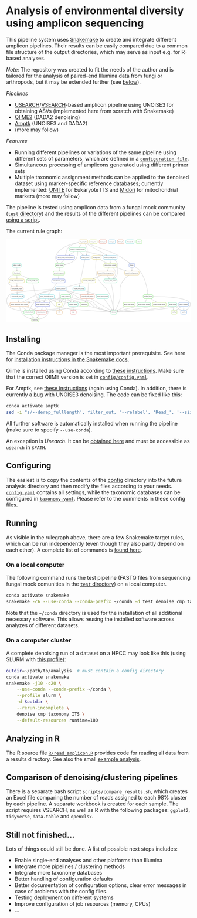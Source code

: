 # Analysis of environmental diversity using amplicon sequencing

This pipeline system uses [Snakemake](https://snakemake.github.io/) to create and integrate different amplicon pipelines. Their results can be easily compared due to a common file structure of the output directories, which may serve as input e.g. for R-based analyses.

*Note:* The repository was created to fit the needs of the author and is tailored for the analysis of paired-end Illumina data from fungi or arthropods, but it may be extended further (see [below](#still-not-finished)).

*Pipelines*

- [USEARCH](https://www.drive5.com/usearch/manual)/[VSEARCH](https://github.com/torognes/vsearch)-based amplicon pipeline using UNOISE3 for obtaining ASVs (implemented here from scratch with Snakemake)
- [QIIME2](https://qiime2.org) (DADA2 denoising)
- [Amptk](https://github.com/nextgenusfs/amptk) (UNOISE3 and DADA2)
- (more may follow)

*Features*

- Running different pipelines or variations of the same pipeline using different sets of parameters, which are defined in a [`configuration file`](config/config.yaml).
- Simultaneous processing of amplicons generated using different primer sets
- Multiple taxonomic assignment methods can be applied to the denoised dataset using marker-specific reference databases; currently implemented: [UNITE](https://unite.ut.ee) for Eukaryote ITS and [Midori](http://www.reference-midori.info) for mitochondrial markers (more may follow)

The pipeline is tested using amplicon data from a fungal mock community ([`test` directory](test/)) and the results of the different pipelines can be compared [using a script](#comparison-of-denoisingclustering-pipelines).

The current rule graph:

![rule graph](rulegraph.png)


## Installing

The Conda package manager is the most important prerequisite. See here for [installation instructions in the Snakemake docs](https://snakemake.readthedocs.io/en/stable/getting_started/installation.html#installation-via-conda-mamba).

Qiime is installed using Conda according to [these instructions](https://docs.qiime2.org/2022.8/install/native/#install-qiime-2-within-a-conda-environment). Make sure that the correct QIIME version is set in [`config/config.yaml`](config/config.yaml).

For Amptk, see [these instructions](https://amptk.readthedocs.io/en/latest/#install) (again using Conda). In addition, there is currently a [bug](https://github.com/nextgenusfs/amptk/issues/96) with UNOISE3 denoising. The code can be fixed like this:

```sh
conda activate amptk
sed -i "s/--derep_fulllength', filter_out, '--relabel', 'Read_', '--sizeout', '--output/--fastx_uniques', filter_out, '--relabel', 'Read_', '--sizeout', '--fastaout/g" "$CONDA_PREFIX/lib/python3.10/site-packages/amptk/unoise3.py"
```

All further software is automatically installed when running the pipeline (make sure to specify `--use-conda`).

An exception is *Usearch*. It can be [obtained here](https://www.drive5.com/usearch/download.html) and must be accessible as `usearch` in `$PATH`.


## Configuring

The easiest is to copy the contents of the [config](config/) directory into the future analysis directory and then modify the files according to your needs. [`config.yaml`](config/config.yaml) contains all settings, while the taxonomic databases can be configured in [`taxonomy.yaml`](config/taxonomy.yaml). Please refer to the comments in these config files.

## Running

As visible in the rulegraph above, there are a few Snakemake target rules, which can be run independently (even though they also partly depend on each other). A complete list of commands is [found here](Commands.md).

### On a local computer

The following command runs the test pipeline (FASTQ files from sequencing fungal mock comunities in the [`test` directory](test/)) on a local computer.

```sh
conda activate snakemake
snakemake -c6 --use-conda --conda-prefix ~/conda -d test denoise cmp taxonomy ITS
```

Note that the `~/conda` directory is used for the installation of all additional necessary software. This allows reusing the installed software across analyzes of different datasets.

### On a computer cluster

A complete denoising run of a dataset on a HPCC may look like this (using SLURM with [this profile](https://github.com/Snakemake-Profiles/slurm#quickstart)):

```sh
outdir=~/path/to/analysis  # must contain a config directory
conda activate snakemake
snakemake -j10 -c20 \
    --use-conda --conda-prefix ~/conda \
    --profile slurm \
    -d $outdir \
    --rerun-incomplete \
    denoise cmp taxonomy ITS \
    --default-resources runtime=180
```


## Analyzing in R

The R source file [`R/read_amplicon.R`](R/read_amplicon.R) provides code for reading all data from a results directory. See also the small [example analysis](test/R_example/example.md).


## Comparison of denoising/clustering pipelines

There is a separate bash script `scripts/compare_results.sh`, which creates an Excel file comparing the number of reads assigned to each 98% cluster by each pipeline. A separate workbook is created for each sample. The script requires VSEARCH, as well as R with the following packages: `ggplot2`, `tidyverse`, `data.table` and `openxlsx`.


## Still not finished...

Lots of things could still be done. A list of possible next steps includes:

- Enable single-end analyses and other platforms than Illumina
- Integrate more pipelines / clustering methods
- Integrate more taxonomy databases
- Better handling of configuration defaults
- Better documentation of configuration options, clear error messages in case of problems with the config files.
- Testing deployment on different systems
- Improve configuration of job resources (memory, CPUs)
- ...
